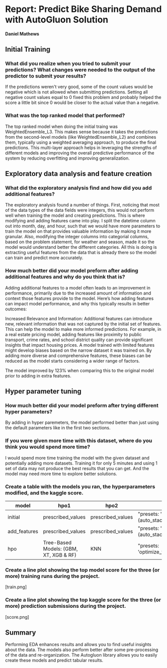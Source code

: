 # Report: Predict Bike Sharing Demand with AutoGluon Solution
#### Daniel Mathews

## Initial Training
### What did you realize when you tried to submit your predictions? What changes were needed to the output of the predictor to submit your results?
If the predictions weren't very good, some of the count values would be negative which is not allowed when submitting predictions. Setting all negative count values equal to 0 fixed this problem and probably helped the score a little bit since 0 would be closer to the actual value than a negative.

### What was the top ranked model that performed?
The top ranked model when doing the initial traing was WeightedEnsemble_L3. This makes sense because it takes the predictions from the second-level models (like WeightedEnsemble_L2) and combines them, typically using a weighted averaging approach, to produce the final predictions. This multi-layer approach helps in leveraging the strengths of different models and improving the overall predictive performance of the system by reducing overfitting and improving generalization.

## Exploratory data analysis and feature creation
### What did the exploratory analysis find and how did you add additional features?
The exploratory analysis found a number of things. First, noticing that most of the data types of the data fields were integers, this would not perform well when training the model and creating predictions. This is where modifying and adding features came into play. I split the datetime column out into month, day, and hour, such that we would have more parameters to train the model on that provides valuable information by making it more granular. Also, modifying the integer columns into categorial columns, based on the problem statement, for weather and season, made it so the model would understand better the different categories. All this is doing is extracting useful features from the data that is already there so the model can train and predict more accurately. 

### How much better did your model preform after adding additional features and why do you think that is?
Adding additional features to a model often leads to an improvement in performance, primarily due to the increased amount of information and context those features provide to the model. Here’s how adding features can impact model performance, and why this typically results in better outcomes:

Increased Relevance and Information: Additional features can introduce new, relevant information that was not captured by the initial set of features. This can help the model to make more informed predictions. For example, in a real estate pricing model, adding features like proximity to public transport, crime rates, and school district quality can provide significant insights that impact housing prices. A model trained with limited features might develop biases based on the narrow dataset it was trained on. By adding more diverse and comprehensive features, these biases can be reduced as the model starts considering a wider range of factors.

The model improved by 123% when comparing this to the original model prior to adding in extra features.

## Hyper parameter tuning
### How much better did your model preform after trying different hyper parameters?
By adding in hyper paremeters, the model performed better than just using the default parameters like in the first two sections. 

### If you were given more time with this dataset, where do you think you would spend more time?
I would spend more time training the model with the given dataset and potentially adding more datasets. Training it for only 5 minutes and using 1 set of data may not produce the best results that you can get. And the model may need more time to explore better solutions.

### Create a table with the models you ran, the hyperparameters modified, and the kaggle score.
|model|hpo1|hpo2|hpo3|score|
|--|--|--|--|--|
|initial|prescribed_values|prescribed_values|"presets: 'high quality' (auto_stack=True)"|1.54332|
|add_features|prescribed_values|prescribed_values|"presets: 'high quality' (auto_stack=True)"|0.56215|
|hpo|Tree-Based Models: (GBM, XT, XGB & RF)|KNN|"presets: 'optimize_for_deployment"|0.58776|

### Create a line plot showing the top model score for the three (or more) training runs during the project.
[train.png]


### Create a line plot showing the top kaggle score for the three (or more) prediction submissions during the project.
[score.png]


## Summary
Performing EDA enhances results and allows you to find useful insights about the data. The models also perform better after some pre-processing of the data and re-organization. The Autogluon library allows you to easily create these models and predict tabular results.
